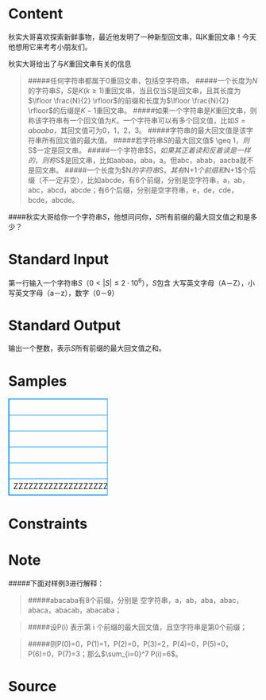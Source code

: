
# Content

秋实大哥喜欢探索新鲜事物，最近他发明了一种新型回文串，叫K重回文串！今天他想用它来考考小朋友们。

秋实大哥给出了与$K$重回文串有关的信息
>#####任何字符串都属于0重回文串，包括空字符串。
>#####一个长度为$N$的字符串$S$，$S$是$K(k \geq 1)$重回文串，当且仅当$S$是回文串，且其长度为$\lfloor \frac{N}{2} \rfloor$的前缀和长度为$\lfloor \frac{N}{2} \rfloor$的后缀是$K-1$重回文串。
>#####如果一个字符串是$K$重回文串，则称该字符串有一个回文值为$K$。一个字符串可以有多个回文值，比如$S=abaaba$，其回文值可为0，1，2，3。
>#####字符串的最大回文值是该字符串所有回文值的最大值。
>#####若字符串$S$的最大回文值$ \geq 1$，则$S$一定是回文串。
>#####一个字符串$S$，如果其正着读和反着读是一样的，则称$S$是回文串，比如aabaa，aba，a。但abc，abab，aacba就不是回文串。
>#####一个长度为$N$的字符串$S$，其有$N+1$个前缀和$N+1$个后缀（不一定非空），比如abcde，有6个前缀，分别是空字符串，a，ab，abc，abcd，abcde；有6个后缀，分别是空字符串，e，de，cde，bcde，abcde。

####秋实大哥给你一个字符串$S$，他想问问你，$S$所有前缀的最大回文值之和是多少？

# Standard Input

第一行输入一个字符串$S（0<|S| \leq 2\cdot 10^6）$，$S$包含 大写英文字母（A－Z），小写英文字母（a－z），数字（0－9）

# Standard Output

输出一个整数，表示$S$所有前缀的最大回文值之和。

# Samples

<style>
        table,table tr th, table tr td { border:1px solid #0094ff; }
        table { width: 200px; min-height: 25px; line-height: 25px; text-align: center; border-collapse: collapse;}   
    </style>
<table>
	<tr>
		<td>Input</td>
		<td>Output</td>
	</tr>
<tr><td>z</td><td>1</td></tr><tr><td>a2Az</td><td>1</td></tr><tr><td>abacaba</td><td>6</td></tr><tr><td>CCeCeCCCee</td><td>4</td></tr><tr><td>ZZZZZZZZZZZZZZZZZZZZZZZZZZZZZZZZZZZZZZZZZZZZZZZZ</td><td>231</td></tr></table>


# Constraints



# Note

#####下面对样例3进行解释：

>#####abacaba有8个前缀，分别是 空字符串，a，ab，aba，abac，abaca，abacab，abacaba；

>#####设P(i) 表示第 i 个前缀的最大回文值，且空字符串是第0个前缀；

>#####则P(0)=0，P(1)=1，P(2)=0，P(3)=2，P(4)=0，P(5)=0，P(6)=0，P(7)=3；那么$\sum_{i=0}^7 P(i)=6$。

# Source


